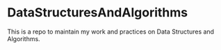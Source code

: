 # DataStructuresAndAlgorithms

This is a repo to maintain my work and practices on Data Structures and Algorithms.
